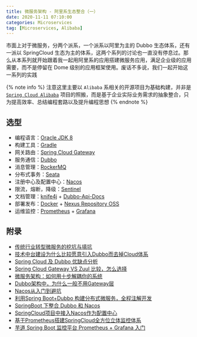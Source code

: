 ```yaml
---
title: 微服务架构 - 阿里系生态整合（一）
date: 2020-11-11 07:10:00
categories: Microservices
tag: [Microservices, Alibaba]
---
```


市面上对于微服务，分两个派系，一个派系以阿里为主的 Dubbo 生态体系，还有一派以 SpringCloud 生态为主的体系，这两个系列的讨论也一直没有停息过。那么从本系列就开始跟着我一起用阿里系的应用搭建微服务应用，满足企业级的应用需要，而不是停留在 Dome 级别的应用框架使用。废话不多说，我们一起开始这一系列的实践

<!-- more -->

{% note info %}
注意这里主要以 `Alibaba` 系相关的开源项目为基础构建，并非是 [`Spring Cloud Alibaba`](https://github.com/alibaba/spring-cloud-alibaba) 项目的照搬，而是基于企业实际业务需求的抽象整合，只为提高效率、总结编程套路以及提升编程思想
{% endnote %}

## 选型

- 编程语言：[Oracle JDK 8](https://docs.oracle.com/javase/8/)
- 构建工具：[Gradle](https://gradle.org)
- 网关路由：[Spring Cloud Gateway](https://spring.io/projects/spring-cloud-gateway)
- 服务通信：[Dubbo](https://dubbo.apache.org/zh)
- 消息管理：[RockerMQ](http://rocketmq.apache.org)
- 分布式事务：[Seata](http://seata.io/zh-cn)
- 注册中心及配置中心：[Nacos](https://nacos.io/zh-cn)
- 限流，熔断，降级：[Sentinel](https://sentinelguard.io/zh-cn)
- 文档管理：[knife4j](https://doc.xiaominfo.com) + [Dubbo-Api-Docs](https://dubbo.apache.org/zh/blog/2020/12/22/dubbo-api-docs-apache-dubbo%E6%96%87%E6%A1%A3%E5%B1%95%E7%A4%BA%E6%B5%8B%E8%AF%95%E5%B7%A5%E5%85%B7/)
- 部署发布：[Docker](https://www.docker.com) + [Nexus Repository OSS](https://www.sonatype.com/nexus/repository-oss)
- 运维监控：[Prometheus](https://prometheus.io) + [Grafana](https://grafana.com)

## 附录

* [传统行业转型微服务的挖坑与填坑](https://zhuanlan.zhihu.com/p/57385234)
* [技术中台建设为什么比较愿意引入Dubbo而去掉Cloud体系](https://zhuanlan.zhihu.com/p/101529698)
* [Spring Cloud 及 Dubbo 优缺点分析](https://zhuanlan.zhihu.com/p/85012048)
* [Spring Cloud Gateway VS Zuul 比较，怎么选择](https://segmentfault.com/a/1190000019137876)
* [微服务架构：如何用十步解耦你的系统](https://www.javazhiyin.com/56510.html)
* [Dubbo架构中，为什么一般不用Gateway层](https://segmentfault.com/q/1010000013082803)
* [Nacos从入门到避坑](https://blog.csdn.net/qq_33619378/category_9291906.html)
* [利用Spring Boot+Dubbo 构建分布式微服务，全程注解开发](https://mp.weixin.qq.com/s/V8CkJ7hI3QFz9qHRXVP1Tw)
* [SpringBoot 下整合 Dubbo 和 Nacos](https://juejin.im/post/6844903806833000455)
* [SpringCloud项目中接入Nacos作为配置中心](https://www.larscheng.com/config-service/)
* [基于Prometheus搭建SpringCloud全方位立体监控体系](https://www.throwable.club/2018/11/10/spring-cloud-prometheus/)
* [芋道 Spring Boot 监控平台 Prometheus + Grafana 入门](http://www.iocoder.cn/Spring-Boot/Prometheus-and-Grafana/?self)